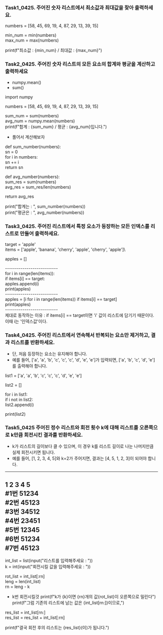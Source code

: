 ### Task1_0425. 주어진 숫자 리스트에서 최소값과 최대값을 찾아 출력하세요.
 numbers = [58, 45, 69, 19, 4, 87, 29, 13, 39, 15]

 min_num = min(numbers)\
 max_num = max(numbers)

 print(f"최소값 : {min_num} / 최대값 : {max_num}")


 ### Task2_0425. 주어진 숫자 리스트의 모든 요소의 합계와 평균을 계산하고 출력하세요

 - numpy.mean()
 - sum()
   
import numpy

numbers = [58, 45, 69, 19, 4, 87, 29, 13, 39, 15]

sum_num = sum(numbers)\
avg_num = numpy.mean(numbers)\
print(f"합계 : {sum_num} / 평균 : {avg_num}입니다.")

- 풀어서 계산해보자

def sum_number(numbers):\
  sn = 0\
  for i in numbers:\
    sn += i\
  return sn

def avg_number(numbers):\
  sum_res = sum(numbers)\
  avg_res = sum_res/len(numbers)

  return avg_res

print("합계는 : ", sum_number(numbers))\
print("평균은 : ", avg_number(numbers))

### Task3_0425. 주어진 리스트에서 특정 요소가 등장하는 모든 인덱스를 리스트로 만들어 출력하세요.

target = 'apple'\
items = ['apple', 'banana', 'cherry', 'apple', 'cherry', 'apple']\

apples = []

---------------------------\
for i in range(len(items)):\
  if items[i] == target:\
    apples.append(i)\
print(apples)\
---------------------------\
apples = [i for i in range(len(items)) if items[i] == target]\
print(apples)\
---------------------------\
제대로 동작하는 이유 : if items[i] == target이면 'i' 값이 리스트에 담기기 때문이다. 이때 i는 '인덱스값'이다.


### Task4_0425. 주어진 리스트에서 연속해서 반복되는 요소만 제거하고, 결과 리스트를 반환하세요. 
- 단, 처음 등장하는 요소는 유지해야 합니다.
- 예를 들어, ['a', 'a', 'b', 'c', 'c', 'c', 'd', 'e', 'e']가 입력되면, ['a', 'b', 'c', 'd', 'e']를 출력해야 합니다.

list1 = ['a', 'a', 'b', 'c', 'c', 'c', 'd', 'e', 'e']

list2 = []

for i in list1:\
  if i not in list2:\
    list2.append(i)

print(list2)

### Task5_0425 주어진 정수 리스트와 회전 횟수 k에 대해 리스트를 오른쪽으로 k만큼 회전시킨 결과를 반환하세요. 
- k가 리스트의 길이보다 클 수 있으며, 이 경우 k를 리스트 길이로 나눈 나머지만큼 실제 회전시키면 됩니다.
- 예를 들어, [1, 2, 3, 4, 5]와 k=2가 주어지면, 결과는 [4, 5, 1, 2, 3]이 되어야 합니다.

--------------------
 1 2 3 4 5\
#1번 51234\
#2번 45123\
#3번 34512\
#4번 23451\
#5번 12345\
#6번 51234\
#7번 45123
--------------------

int_list = list(input("리스트를 입력해주세요 : "))\
k = int(input("회전시킬 값을 입력해주세요 : "))

rot_list = int_list[:rn]\
leng = len(int_list)\
rn = leng - k 

- k번 회전시킬것
print(f"k가 {k}이면 {rn}개의 값{rot_list}이 오른쪽으로 밀린다")\
print(f"그럼 기존의 리스트에 남는 값은 {int_list[rn:]}이므로,")

res_list = int_list[rn:]\
res_list = res_list + int_list[:rn]

print(f"결국 회전 후의 리스트는 {res_list}(이)가 됩니다.")
